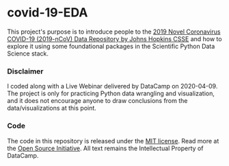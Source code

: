 # covid-19-EDA

This project's purpose is to introduce people to the [2019 Novel Coronavirus COVID-19 (2019-nCoV) Data Repository by Johns Hopkins CSSE](https://github.com/CSSEGISandData/COVID-19) and how to explore it using some foundational packages in the Scientific Python Data Science stack.

### Disclaimer
I coded along with a Live Webinar delivered by DataCamp on 2020-04-09. The project is only for practicing Python data wrangling and visualization, and it does not encourage anyone to draw conclusions from the data/visualizations at this point.

### Code
The code in this repository is released under the [MIT license](LICENSE). Read more at the [Open Source Initiative](https://opensource.org/licenses/MIT). All text remains the Intellectual Property of DataCamp.
